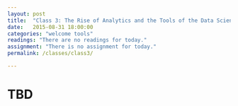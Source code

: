 ```yaml
---
layout: post
title:  "Class 3: The Rise of Analytics and the Tools of the Data Scientist"
date:   2015-08-31 18:00:00
categories: "welcome tools"
readings: "There are no readings for today."
assignment: "There is no assignment for today."
permalink: /classes/class3/

---
```

# TBD



